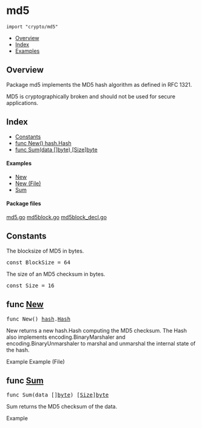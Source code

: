 

# md5
`import "crypto/md5"`

* [Overview](#pkg-overview)
* [Index](#pkg-index)
* [Examples](#pkg-examples)

## <a id="pkg-overview">Overview</a>
Package md5 implements the MD5 hash algorithm as defined in RFC 1321.

MD5 is cryptographically broken and should not be used for secure
applications.




## <a id="pkg-index">Index</a>
* [Constants](#pkg-constants)
* [func New() hash.Hash](#New)
* [func Sum(data []byte) [Size]byte](#Sum)


#### <a id="pkg-examples">Examples</a>
* [New](#example_New)
* [New (File)](#example_New_file)
* [Sum](#example_Sum)


#### <a id="pkg-files">Package files</a>
[md5.go](https://golang.org/src/crypto/md5/md5.go) [md5block.go](https://golang.org/src/crypto/md5/md5block.go) [md5block_decl.go](https://golang.org/src/crypto/md5/md5block_decl.go) 


## <a id="pkg-constants">Constants</a>
The blocksize of MD5 in bytes.


<pre>const <span id="BlockSize">BlockSize</span> = 64</pre>The size of an MD5 checksum in bytes.


<pre>const <span id="Size">Size</span> = 16</pre>



## <a id="New">func</a> [New](https://golang.org/src/crypto/md5/md5.go?s=2566:2586#L103)
<pre>func New() <a href="/pkg/hash/">hash</a>.<a href="/pkg/hash/#Hash">Hash</a></pre>
New returns a new hash.Hash computing the MD5 checksum. The Hash also
implements encoding.BinaryMarshaler and encoding.BinaryUnmarshaler to
marshal and unmarshal the internal state of the hash.


<a id="example_New">Example</a>
<a id="example_New_file">Example (File)</a>

## <a id="Sum">func</a> [Sum](https://golang.org/src/crypto/md5/md5.go?s=4513:4545#L180)
<pre>func Sum(data []<a href="/pkg/builtin/#byte">byte</a>) [<a href="#Size">Size</a>]<a href="/pkg/builtin/#byte">byte</a></pre>
Sum returns the MD5 checksum of the data.


<a id="example_Sum">Example</a>







